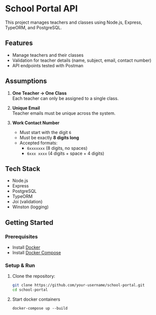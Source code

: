 # School Portal API

This project manages teachers and classes using Node.js, Express, TypeORM, and PostgreSQL.

## Features

- Manage teachers and their classes
- Validation for teacher details (name, subject, email, contact number)
- API endpoints tested with Postman

## Assumptions

1. **One Teacher → One Class**  
   Each teacher can only be assigned to a single class.

2. **Unique Email**  
   Teacher emails must be unique across the system.

3. **Work Contact Number**
    - Must start with the digit `6`
    - Must be exactly **8 digits long**
    - Accepted formats:
        - `6xxxxxxx` (8 digits, no spaces)
        - `6xxx xxxx` (4 digits + space + 4 digits)

## Tech Stack

- Node.js
- Express
- PostgreSQL
- TypeORM
- Joi (validation)
- Winston (logging)

## Getting Started

### Prerequisites

- Install [Docker](https://docs.docker.com/get-docker/)
- Install [Docker Compose](https://docs.docker.com/compose/install/)

### Setup & Run

1. Clone the repository:
   ```bash
   git clone https://github.com/your-username/school-portal.git
   cd school-portal
   ```
2. Start docker containers
    ```
   docker-compose up --build
   ```



